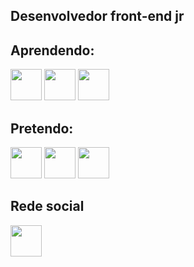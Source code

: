 ## Desenvolvedor front-end jr

  ## Aprendendo:
  <div>
         <img height="50px" src="https://logospng.org/download/html-5/logo-html-5-256.png">
         <img height="50px" src="https://logospng.org/download/css-3/logo-css-3-256.png">
         <img height="50px" src="https://logospng.org/download/javascript/logo-javascript-256.png">
  </div>
  
 ## Pretendo:
 <div>
         <img height="50px" src="https://cdn.jsdelivr.net/gh/devicons/devicon/icons/typescript/typescript-original.svg">
         <img height="50px" src="https://cdn.jsdelivr.net/gh/devicons/devicon/icons/python/python-original.svg">
         <img height="50px" src="https://cdn.jsdelivr.net/gh/devicons/devicon/icons/php/php-original.svg">
  </div>

## Rede social
<div>
    <a href="https://www.linkedin.com/in/vinicius-oliveira-968151189/"><img height="50px" src="https://cdn.jsdelivr.net/gh/devicons/devicon/icons/linkedin/linkedin-original.svg">
  </a>
  </div>
